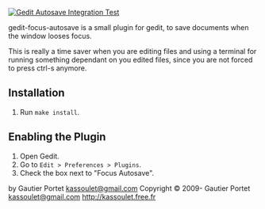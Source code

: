 [![Gedit Autosave Integration Test](https://github.com/kassoulet/gedit-focus-autosave/actions/workflows/integration-tests.yaml/badge.svg)](https://github.com/kassoulet/gedit-focus-autosave/actions/workflows/integration-tests.yaml)

gedit-focus-autosave is a small plugin for gedit, to save documents when the
window looses focus.

This is really a time saver when you are editing files and using
a terminal for running something dependant on you edited files,
since you are not forced to press ctrl-s anymore.

## Installation

1.  Run `make install`.

## Enabling the Plugin

1.  Open Gedit.
2.  Go to `Edit > Preferences > Plugins`.
3.  Check the box next to "Focus Autosave".

by Gautier Portet <kassoulet@gmail.com>
Copyright © 2009- Gautier Portet <kassoulet@gmail.com>
http://kassoulet.free.fr
